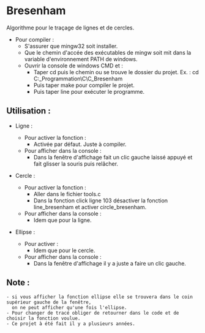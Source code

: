 # Bresenham
Algorithme pour le traçage de lignes et de cercles.

- Pour compiler : 
  - S'assurer que mingw32 soit installer.
  - Que le chemin d'accée des exécutables de mingw soit mit dans la variable d'environnement PATH de windows.
  - Ouvrir la console de windows CMD et :
    - Taper cd puis le chemin ou se trouve le dossier du projet.
      Ex. : cd C:\_Programmation\C\C_Bresenham
    - Puis taper make pour compiler le projet.
    - Puis taper line pour exécuter le programme.
  
 ## Utilisation :
  
  - Ligne :
    - Pour activer la fonction : 
      - Activée par défaut. Juste à compiler.
    - Pour afficher dans la console : 
      - Dans la fenêtre d'affichage fait un clic gauche laissé appuyé et fait glisser la souris puis relâcher.

  - Cercle :
      - Pour activer la fonction :
        - Aller dans le fichier tools.c 
        - Dans la fonction click ligne 103 désactiver la fonction line_bresenham et activer circle_bresenham.
      - Pour afficher dans la console : 
        - Idem que pour la ligne.

  - Ellipse :
      - Pour activer : 
        - Idem que pour le cercle.
      - Pour afficher dans la console :
        - Dans la fenêtre d'affichage il y a juste a faire un clic gauche.

  ## Note :  
    - si vous afficher la fonction ellipse elle se trouvera dans le coin supérieur gauche de la fenêtre, 
      on ne peut afficher qu'une fois l'ellipse. 
    - Pour changer de tracé obliger de retourner dans le code et de choisir la fonction voulue.
    - Ce projet à été fait il y a plusieurs années.
    
  

